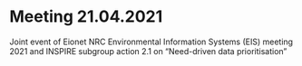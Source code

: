 # Meeting 21.04.2021
Joint event of Eionet NRC Environmental Information Systems (EIS) meeting 2021 and INSPIRE subgroup action 2.1 on “Need-driven data prioritisation”
